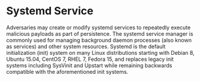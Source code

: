# Systemd Service

Adversaries may create or modify systemd services to repeatedly execute malicious payloads as part of persistence. The systemd service manager is commonly used for managing background daemon processes (also known as services) and other system resources. Systemd is the default initialization (init) system on many Linux distributions starting with Debian 8, Ubuntu 15.04, CentOS 7, RHEL 7, Fedora 15, and replaces legacy init systems including SysVinit and Upstart while remaining backwards compatible with the aforementioned init systems.